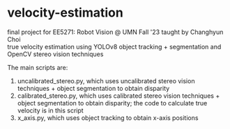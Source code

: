 # velocity-estimation
final project for EE5271: Robot Vision @ UMN Fall '23 taught by Changhyun Choi  
true velocity estimation using YOLOv8 object tracking + segmentation and OpenCV stereo vision techniques  

The main scripts are:
1) uncalibrated_stereo.py, which uses uncalibrated stereo vision techniques + object segmentation to obtain disparity
2) calibrated_stereo.py, which uses calibrated stereo vision techniques + object segmentation to obtain disparity; the code to calculate true velocity is in this script
3) x_axis.py, which uses object tracking to obtain x-axis positions
